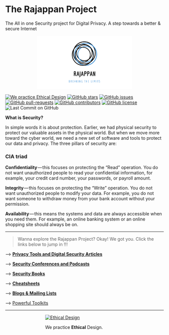 # The Rajappan Project

The All in one Security project for Digital Privacy. A step towards a better & secure Internet

<div style='display: block; width: 300px; margin-left: auto; margin-right: auto;'><img style='margin-left: auto; margin-right: auto; margin-bottom: 0; ' alt='Rajappan: Breaking the limits' src='Logo/8.png'></div>

<a href='https://ind.ie/ethical-design'><img style='margin-left: auto; margin-right: auto;' alt='We practice Ethical Design' src='https://img.shields.io/badge/Ethical_Design-_▲_❤_-blue.svg'></a>
[![GitHub stars](https://img.shields.io/github/stars/kaiiyer/rajappan)](https://github.com/kaiiyer/rajappan/stargazers)
[![GitHub issues](https://img.shields.io/github/issues/kaiiyer/rajappan.svg)](https://GitHub.com/kaiiyer/rajappan/issues/)
[![GitHub pull-requests](https://img.shields.io/github/issues-pr/kaiiyer/rajappan.svg)](https://GitHub.com/kaiiyer/rajappan/pull/)
[![GitHub contributors](https://img.shields.io/github/contributors/kaiiyer/rajappan.svg)](https://GitHub.com/kaiiyer/rajappan/graphs/contributors/)
[![GitHub license](https://img.shields.io/github/license/kaiiyer/rajappan)](https://github.com/kaiiyer/rajappan/blob/master/LICENSE)
![Last Commit on GitHub](https://img.shields.io/github/last-commit/kaiiyer/rajappan.svg)


<b>What is Security?</b>

In simple words it is about protection. Earlier, we had physical security to protect our valuable assets in the physical world. But when we move more toward the cyber world, we need a new set of software and tools to protect our data and privacy.
The three pillars of security are:

### CIA triad

<b>Confidentiality</b> — this focuses on protecting the “Read” operation. You do not want unauthorized people to read your confidential information, for example, your credit card number, your passwords, or payroll amount.

<b>Integrity</b> — this focuses on protecting the “Write” operation. You do not want unauthorized people to modify your data. For example, you do not want someone to withdraw money from your bank account without your permission.

<b>Availability</b> — this means the systems and data are always accessible when you need them. For example, an online banking system or an online shopping site should always be on.

---------

>Wanna explore the Rajappan Project? Okay! We got you.
Click the links below to jump in !!!

--> [**Privacy Tools and Digital Security Articles**](guide-art.md)

--> [**Security Conferences and Podcasts**](conf-pod.md)

--> [**Security Books**](books.md)

--> [**Cheatsheets**](cheatsheets.md)

--> [**Blogs & Mailing Lists**](blog.md)

--> [Powerful Toolkits](toolkits.md)

---------

<div style='display: block; width: 250px; margin-left: auto; margin-right: auto;'><a href='https://ind.ie/ethical-design'><img style='margin-left: auto; margin-right: auto; margin-bottom: 0;' alt='Ethical Design' src='https://ind.ie/ethical-design/images/ethical-design-badge-tiny.svg'></a><p>We practice <strong>Ethical</strong> Design.</p></div>
